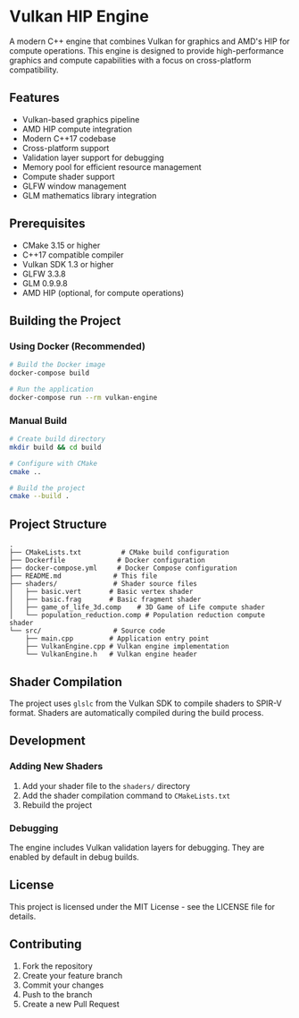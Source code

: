 # Vulkan HIP Engine

A modern C++ engine that combines Vulkan for graphics and AMD's HIP for compute operations. This engine is designed to provide high-performance graphics and compute capabilities with a focus on cross-platform compatibility.

## Features

- Vulkan-based graphics pipeline
- AMD HIP compute integration
- Modern C++17 codebase
- Cross-platform support
- Validation layer support for debugging
- Memory pool for efficient resource management
- Compute shader support
- GLFW window management
- GLM mathematics library integration

## Prerequisites

- CMake 3.15 or higher
- C++17 compatible compiler
- Vulkan SDK 1.3 or higher
- GLFW 3.3.8
- GLM 0.9.9.8
- AMD HIP (optional, for compute operations)

## Building the Project

### Using Docker (Recommended)

```bash
# Build the Docker image
docker-compose build

# Run the application
docker-compose run --rm vulkan-engine
```

### Manual Build

```bash
# Create build directory
mkdir build && cd build

# Configure with CMake
cmake ..

# Build the project
cmake --build .
```

## Project Structure

```
.
├── CMakeLists.txt          # CMake build configuration
├── Dockerfile             # Docker configuration
├── docker-compose.yml     # Docker Compose configuration
├── README.md             # This file
├── shaders/              # Shader source files
│   ├── basic.vert       # Basic vertex shader
│   ├── basic.frag       # Basic fragment shader
│   ├── game_of_life_3d.comp    # 3D Game of Life compute shader
│   └── population_reduction.comp # Population reduction compute shader
└── src/                  # Source code
    ├── main.cpp         # Application entry point
    ├── VulkanEngine.cpp # Vulkan engine implementation
    └── VulkanEngine.h   # Vulkan engine header
```

## Shader Compilation

The project uses `glslc` from the Vulkan SDK to compile shaders to SPIR-V format. Shaders are automatically compiled during the build process.

## Development

### Adding New Shaders

1. Add your shader file to the `shaders/` directory
2. Add the shader compilation command to `CMakeLists.txt`
3. Rebuild the project

### Debugging

The engine includes Vulkan validation layers for debugging. They are enabled by default in debug builds.

## License

This project is licensed under the MIT License - see the LICENSE file for details.

## Contributing

1. Fork the repository
2. Create your feature branch
3. Commit your changes
4. Push to the branch
5. Create a new Pull Request 